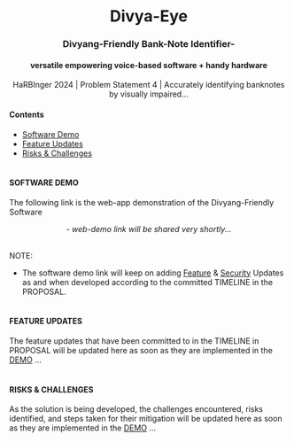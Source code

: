 <h1 align="center">Divya-Eye</h1>
<h3 align="center">Divyang-Friendly Bank-Note Identifier- </h3> 
<h4 align="center">versatile empowering voice-based software + handy hardware</h4>
<p align="center">HaRBInger 2024 | Problem Statement 4 | Accurately identifying banknotes by visually impaired...</p>

#### Contents
- [Software Demo](#software-demo)
- [Feature Updates](#feature-updates)
- [Risks & Challenges](#risks--challenges)


#### <br>SOFTWARE DEMO
The following link is the web-app demonstration of the Divyang-Friendly Software
<p align="center"><em>- web-demo link will be shared very shortly...</em></p>

<br>NOTE:
- The software demo link will keep on adding [Feature](#feature-updates) & [Security](#risks--challenges) Updates as and when developed according to the committed TIMELINE in the PROPOSAL.

#### <br>FEATURE UPDATES
The feature updates that have been committed to in the TIMELINE in PROPOSAL will be updated here as soon as they are implemented in the [DEMO](#software-demo) ...

#### <br>RISKS & CHALLENGES
As the solution is being developed, the challenges encountered, risks identified, and steps taken for their mitigation will be updated here as soon as they are implemented in the [DEMO](#software-demo) ...
